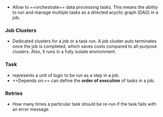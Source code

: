 * Allow to ==orchestrate== data processing tasks. This means the ability to run and manage multiple tasks as a directed acyclic graph (DAG) in a job. 

### Job Clusters
* Dedicated clusters for a job or a task run. A job cluster auto terminates once the job is completed, which saves costs compared to all-purpose clusters. Also, it runs in a fully isolate environment. 
### Task
* represents a unit of logic to be run as a step in a job.
* ==Depends on:== can define the **order of execution** of tasks in a job. 

### Retries
* How many times a particular task should be re-run if the task fails with an error message. 